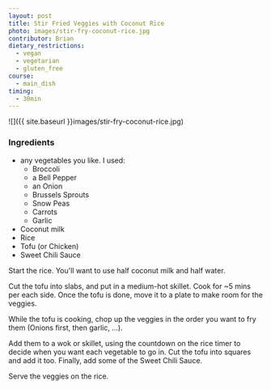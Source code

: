 ```yaml
---
layout: post
title: Stir Fried Veggies with Coconut Rice
photo: images/stir-fry-coconut-rice.jpg
contributor: Brian
dietary_restrictions:
  - vegan
  - vegetarian
  - gluten_free
course:
  - main_dish
timing:
  - 30min
---
```


![]({{ site.baseurl }}images/stir-fry-coconut-rice.jpg)

### Ingredients
  - any vegetables you like. I used:
    * Broccoli
    * a Bell Pepper
    * an Onion
    * Brussels Sprouts
    * Snow Peas
    * Carrots
    * Garlic
  - Coconut milk
  - Rice
  - Tofu (or Chicken)
  - Sweet Chili Sauce

Start the rice. You'll want to use half coconut milk and half water.

Cut the tofu into slabs, and put in a medium-hot skillet. Cook for ~5 mins per each side. Once the tofu is done, move it to a plate to make room for the veggies.

While the tofu is cooking, chop up the veggies in the order you want to fry them (Onions first, then garlic, ...).

Add them to a wok or skillet, using the countdown on the rice timer to decide when you want each vegetable to go in. Cut the tofu into squares and add it too. Finally, add some of the Sweet Chili Sauce.

Serve the veggies on the rice.
